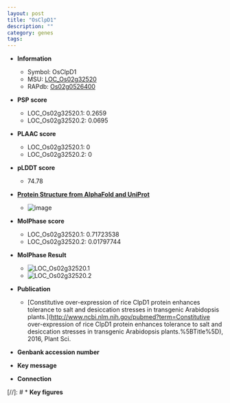 ```yaml
---
layout: post
title: "OsClpD1"
description: ""
category: genes
tags: 
---
```


* **Information**  
    + Symbol: OsClpD1  
    + MSU: [LOC_Os02g32520](http://rice.plantbiology.msu.edu/cgi-bin/ORF_infopage.cgi?orf=LOC_Os02g32520)  
    + RAPdb: [Os02g0526400](http://rapdb.dna.affrc.go.jp/viewer/gbrowse_details/irgsp1?name=Os02g0526400)  

* **PSP score**  
    + LOC_Os02g32520.1: 0.2659 
    + LOC_Os02g32520.2: 0.0695 

* **PLAAC score**  
    + LOC_Os02g32520.1: 0 
    + LOC_Os02g32520.2: 0 

* **pLDDT score**
    + 74.78

* **[Protein Structure from AlphaFold and UniProt](https://www.uniprot.org/uniprotkb/Q6H795/entry#structure)**
    + ![image](https://ricepsp.github.io/images/Q6/AF-Q6H795-F1.png)

* **MolPhase score**
    + LOC_Os02g32520.1: 0.71723538
    + LOC_Os02g32520.2: 0.01797744

* **MolPhase Result**
    + ![LOC_Os02g32520.1](https://304243504.github.io/Pictures/LOC_Os02g/LOC_Os02g32520.1.png)
    + ![LOC_Os02g32520.2](https://304243504.github.io/Pictures/LOC_Os02g/LOC_Os02g32520.2.png)

* **Publication**  
    + [Constitutive over-expression of rice ClpD1 protein enhances tolerance to salt and desiccation stresses in transgenic Arabidopsis plants.](http://www.ncbi.nlm.nih.gov/pubmed?term=Constitutive over-expression of rice ClpD1 protein enhances tolerance to salt and desiccation stresses in transgenic Arabidopsis plants.%5BTitle%5D), 2016, Plant Sci.

* **Genbank accession number**  

* **Key message**  

* **Connection**  

[//]: # * **Key figures**  


